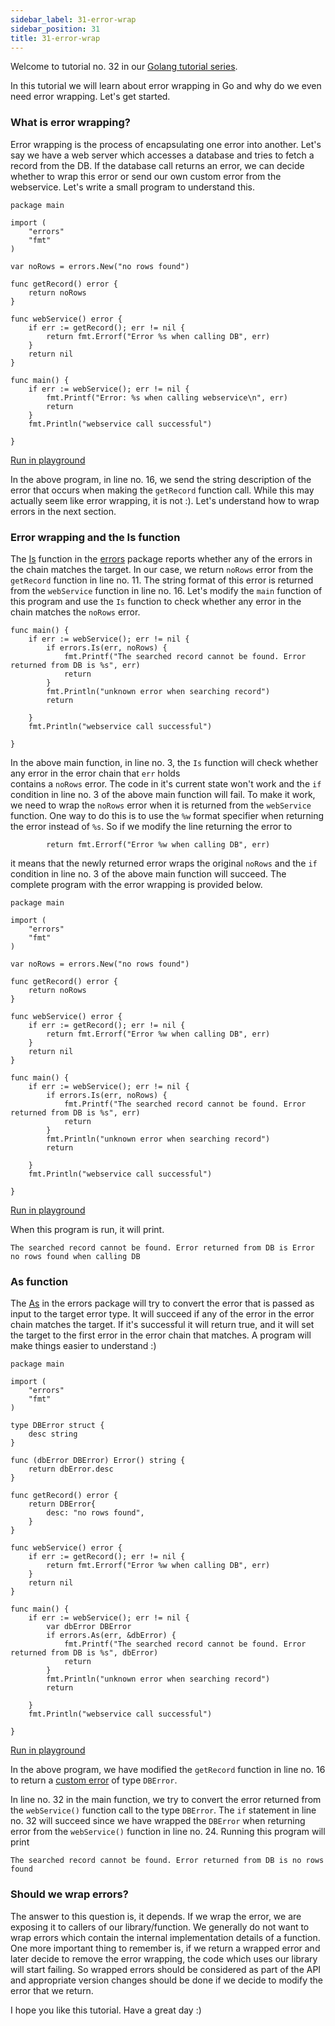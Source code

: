 ```yaml
---
sidebar_label: 31-error-wrap
sidebar_position: 31
title: 31-error-wrap
---
```

Welcome to tutorial no. 32 in our [Golang tutorial series](https://golangbot.com/learn-golang-series/).

In this tutorial we will learn about error wrapping in Go and why do we even need error wrapping. Let's get started.

### What is error wrapping?

Error wrapping is the process of encapsulating one error into another. Let's say we have a web server which accesses a database and tries to fetch a record from the DB. If the database call returns an error, we can decide whether to wrap this error or send our own custom error from the webservice. Let's write a small program to understand this.

```
package main

import (  
    "errors"
    "fmt"
)

var noRows = errors.New("no rows found")

func getRecord() error {  
    return noRows
}

func webService() error {  
    if err := getRecord(); err != nil {
        return fmt.Errorf("Error %s when calling DB", err)
    }
    return nil
}

func main() {  
    if err := webService(); err != nil {
        fmt.Printf("Error: %s when calling webservice\n", err)
        return
    }
    fmt.Println("webservice call successful")

}
```

[Run in playground](https://go.dev/play/p/0kVGzdt47GW)

In the above program, in line no. 16, we send the string description of the error that occurs when making the `getRecord` function call. While this may actually seem like error wrapping, it is not :). Let's understand how to wrap errors in the next section.

### Error wrapping and the Is function

The [Is](https://pkg.go.dev/errors#Is) function in the [errors](https://pkg.go.dev/errors) package reports whether any of the errors in the chain matches the target. In our case, we return `noRows` error from the `getRecord` function in line no. 11. The string format of this error is returned from the `webService` function in line no. 16. Let's modify the `main` function of this program and use the `Is` function to check whether any error in the chain matches the `noRows` error.

```
func main() {  
    if err := webService(); err != nil {
        if errors.Is(err, noRows) {
            fmt.Printf("The searched record cannot be found. Error returned from DB is %s", err)
            return
        }
        fmt.Println("unknown error when searching record")
        return

    }
    fmt.Println("webservice call successful")

}
```

In the above main function, in line no. 3, the `Is` function will check whether any error in the error chain that `err` holds  
contains a `noRows` error. The code in it's current state won't work and the `if` condition in line no. 3 of the above main function will fail. To make it work, we need to wrap the `noRows` error when it is returned from the `webService` function. One way to do this is to use the `%w` format specifier when returning the error instead of `%s`. So if we modify the line returning the error to

```
        return fmt.Errorf("Error %w when calling DB", err)
```

it means that the newly returned error wraps the original `noRows` and the `if` condition in line no. 3 of the above main function will succeed. The complete program with the error wrapping is provided below.

```
package main

import (  
    "errors"
    "fmt"
)

var noRows = errors.New("no rows found")

func getRecord() error {  
    return noRows
}

func webService() error {  
    if err := getRecord(); err != nil {
        return fmt.Errorf("Error %w when calling DB", err)
    }
    return nil
}

func main() {  
    if err := webService(); err != nil {
        if errors.Is(err, noRows) {
            fmt.Printf("The searched record cannot be found. Error returned from DB is %s", err)
            return
        }
        fmt.Println("unknown error when searching record")
        return

    }
    fmt.Println("webservice call successful")

}
```

[Run in playground](https://go.dev/play/p/t0h3WtJ5fu5)

When this program is run, it will print.

```
The searched record cannot be found. Error returned from DB is Error no rows found when calling DB  
```

### As function

The [As](https://pkg.go.dev/errors#As) in the errors package will try to convert the error that is passed as input to the target error type. It will succeed if any of the error in the error chain matches the target. If it's successful it will return true, and it will set the target to the first error in the error chain that matches. A program will make things easier to understand :)

```
package main

import (  
    "errors"
    "fmt"
)

type DBError struct {  
    desc string
}

func (dbError DBError) Error() string {  
    return dbError.desc
}

func getRecord() error {  
    return DBError{
        desc: "no rows found",
    }
}

func webService() error {  
    if err := getRecord(); err != nil {
        return fmt.Errorf("Error %w when calling DB", err)
    }
    return nil
}

func main() {  
    if err := webService(); err != nil {
        var dbError DBError
        if errors.As(err, &dbError) {
            fmt.Printf("The searched record cannot be found. Error returned from DB is %s", dbError)
            return
        }
        fmt.Println("unknown error when searching record")
        return

    }
    fmt.Println("webservice call successful")

}
```

[Run in playground](https://go.dev/play/p/I268pAa4NyR)

In the above program, we have modified the `getRecord` function in line no. 16 to return a [custom error](https://golangbot.com/custom-errors/) of type `DBError`.

In line no. 32 in the main function, we try to convert the error returned from the `webService()` function call to the type `DBError`. The `if` statement in line no. 32 will succeed since we have wrapped the `DBError` when returning error from the `webService()` function in line no. 24. Running this program will print

```
The searched record cannot be found. Error returned from DB is no rows found  
```

### Should we wrap errors?

The answer to this question is, it depends. If we wrap the error, we are exposing it to callers of our library/function. We generally do not want to wrap errors which contain the internal implementation details of a function. One more important thing to remember is, if we return a wrapped error and later decide to remove the error wrapping, the code which uses our library will start failing. So wrapped errors should be considered as part of the API and appropriate version changes should be done if we decide to modify the error that we return.

I hope you like this tutorial. Have a great day :)